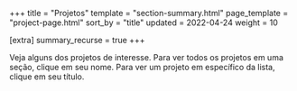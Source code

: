 +++
title = "Projetos"
template = "section-summary.html"
page_template = "project-page.html"
sort_by = "title"
updated = 2022-04-24
weight = 10

[extra]
summary_recurse = true
+++

Veja alguns dos projetos de interesse. Para ver todos os projetos em uma seção, clique em seu nome. Para ver um projeto em específico da lista, clique em seu título.
